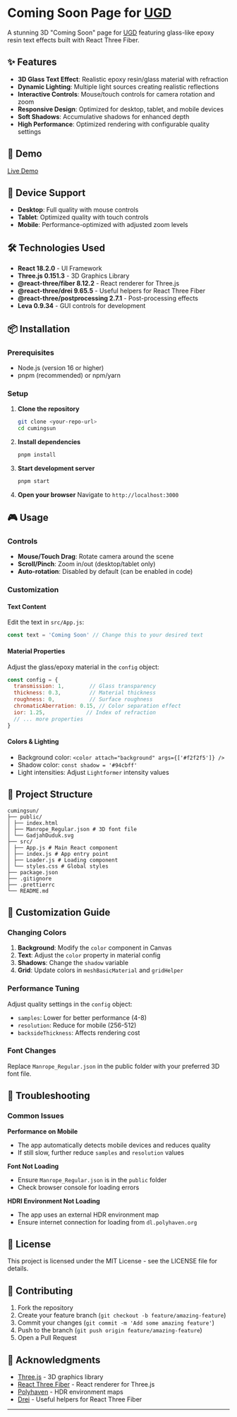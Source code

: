# Coming Soon Page for [UGD](https://github.com/gadjahduduk)

A stunning 3D "Coming Soon" page for [UGD](https://github.com/gadjahduduk) featuring glass-like epoxy resin text effects built with React Three Fiber.

## ✨ Features

- **3D Glass Text Effect**: Realistic epoxy resin/glass material with refraction
- **Dynamic Lighting**: Multiple light sources creating realistic reflections
- **Interactive Controls**: Mouse/touch controls for camera rotation and zoom
- **Responsive Design**: Optimized for desktop, tablet, and mobile devices
- **Soft Shadows**: Accumulative shadows for enhanced depth
- **High Performance**: Optimized rendering with configurable quality settings

## 🚀 Demo

[Live Demo](https://cumingsun.vercel.app/)

## 📱 Device Support

- **Desktop**: Full quality with mouse controls
- **Tablet**: Optimized quality with touch controls
- **Mobile**: Performance-optimized with adjusted zoom levels

## 🛠️ Technologies Used

- **React 18.2.0** - UI Framework
- **Three.js 0.151.3** - 3D Graphics Library
- **@react-three/fiber 8.12.2** - React renderer for Three.js
- **@react-three/drei 9.65.5** - Useful helpers for React Three Fiber
- **@react-three/postprocessing 2.7.1** - Post-processing effects
- **Leva 0.9.34** - GUI controls for development

## 📦 Installation

### Prerequisites
- Node.js (version 16 or higher)
- pnpm (recommended) or npm/yarn

### Setup

1. **Clone the repository**
   ```bash
   git clone <your-repo-url>
   cd cumingsun
   ```

2. **Install dependencies**
   ```bash
   pnpm install
   ```

3. **Start development server**
   ```bash
   pnpm start
   ```

4. **Open your browser**
   Navigate to `http://localhost:3000`

## 🎮 Usage

### Controls
- **Mouse/Touch Drag**: Rotate camera around the scene
- **Scroll/Pinch**: Zoom in/out (desktop/tablet only)
- **Auto-rotation**: Disabled by default (can be enabled in code)

### Customization

#### Text Content
Edit the text in `src/App.js`:
```javascript
const text = 'Coming Soon' // Change this to your desired text
```

#### Material Properties
Adjust the glass/epoxy material in the `config` object:
```javascript
const config = {
  transmission: 1,        // Glass transparency
  thickness: 0.3,         // Material thickness
  roughness: 0,           // Surface roughness
  chromaticAberration: 0.15, // Color separation effect
  ior: 1.25,             // Index of refraction
  // ... more properties
}
```

#### Colors & Lighting
- Background color: `<color attach="background" args={['#f2f2f5']} />`
- Shadow color: `const shadow = '#94cbff'`
- Light intensities: Adjust `Lightformer` intensity values

## 📁 Project Structure 
```
cumingsun/
├── public/
│ ├── index.html
│ ├── Manrope_Regular.json # 3D font file
│ └── GadjahDuduk.svg
├── src/
│ ├── App.js # Main React component
│ ├── index.js # App entry point
│ ├── Loader.js # Loading component
│ └── styles.css # Global styles
├── package.json
├── .gitignore
├── .prettierrc
└── README.md
```


## 🎨 Customization Guide

### Changing Colors
1. **Background**: Modify the `color` component in Canvas
2. **Text**: Adjust the `color` property in material config
3. **Shadows**: Change the `shadow` variable
4. **Grid**: Update colors in `meshBasicMaterial` and `gridHelper`

### Performance Tuning
Adjust quality settings in the `config` object:
- `samples`: Lower for better performance (4-8)
- `resolution`: Reduce for mobile (256-512)
- `backsideThickness`: Affects rendering cost

### Font Changes
Replace `Manrope_Regular.json` in the public folder with your preferred 3D font file.

## 🐛 Troubleshooting

### Common Issues

**Performance on Mobile**
- The app automatically detects mobile devices and reduces quality
- If still slow, further reduce `samples` and `resolution` values

**Font Not Loading**
- Ensure `Manrope_Regular.json` is in the `public` folder
- Check browser console for loading errors

**HDRI Environment Not Loading**
- The app uses an external HDR environment map
- Ensure internet connection for loading from `dl.polyhaven.org`

## 📄 License

This project is licensed under the MIT License - see the LICENSE file for details.

## 🤝 Contributing

1. Fork the repository
2. Create your feature branch (`git checkout -b feature/amazing-feature`)
3. Commit your changes (`git commit -m 'Add some amazing feature'`)
4. Push to the branch (`git push origin feature/amazing-feature`)
5. Open a Pull Request

## 🙏 Acknowledgments

- [Three.js](https://threejs.org/) - 3D graphics library
- [React Three Fiber](https://docs.pmnd.rs/react-three-fiber) - React renderer for Three.js
- [Polyhaven](https://polyhaven.org/) - HDR environment maps
- [Drei](https://github.com/pmndrs/drei) - Useful helpers for React Three Fiber

---
